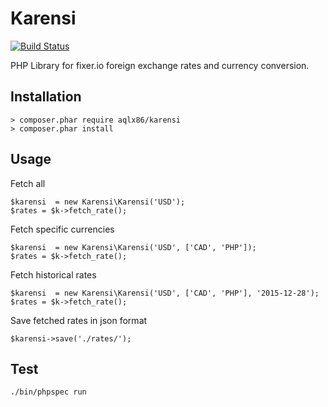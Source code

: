 # Karensi

[![Build Status](https://travis-ci.org/aqlx86/karensi.svg?branch=master)](https://travis-ci.org/aqlx86/karensi)

PHP Library for fixer.io foreign exchange rates and currency conversion.

## Installation

```
> composer.phar require aqlx86/karensi
> composer.phar install
```

## Usage

Fetch all
```
$karensi  = new Karensi\Karensi('USD');
$rates = $k->fetch_rate();
```

Fetch specific currencies
```
$karensi  = new Karensi\Karensi('USD', ['CAD', 'PHP']);
$rates = $k->fetch_rate();
```

Fetch historical rates 
```
$karensi  = new Karensi\Karensi('USD', ['CAD', 'PHP'], '2015-12-28');
$rates = $k->fetch_rate();
```

Save fetched rates in json format
```
$karensi->save('./rates/');
```

## Test

```
./bin/phpspec run
```
